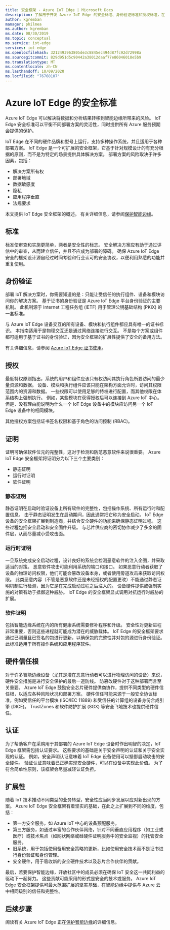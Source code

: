 ```yaml
---
title: 安全框架 - Azure IoT Edge | Microsoft Docs
description: 了解用于开发 Azure IoT Edge 的安全标准、身份验证标准和授权标准，在设计解决方案时应考虑这些标准
author: kgremban
manager: philmea
ms.author: kgremban
ms.date: 08/30/2019
ms.topic: conceptual
ms.service: iot-edge
services: iot-edge
ms.openlocfilehash: 3212493963805de3c8845ec494d87fc92d72998a
ms.sourcegitcommit: 829d951d5c90442a38012daaf77e86046018e5b9
ms.translationtype: MT
ms.contentlocale: zh-CN
ms.lasthandoff: 10/09/2020
ms.locfileid: "76760107"
---
```

# <a name="security-standards-for-azure-iot-edge"></a>Azure IoT Edge 的安全标准

Azure IoT Edge 可以解决将数据和分析结果转移到智能边缘所带来的风险。 IoT Edge 安全标准可以平衡不同部署方案的灵活性，同时提供所有 Azure 服务预期会提供的保护。

IoT Edge 在不同的硬件品牌和型号上运行，支持多种操作系统，并且适用于各种部署方案。 IoT Edge 是一个可扩展的安全框架，它基于针对规模设计的有充分根据的原则，而不是为特定的场景提供具体解决方案。 部署方案的风险取决于许多因素，包括：

* 解决方案所有权
* 部署地域
* 数据敏感度
* 隐私
* 应用程序垂直
* 法规要求

本文提供 IoT Edge 安全框架的概述。 有关详细信息，请参阅[保护智能边缘](https://azure.microsoft.com/blog/securing-the-intelligent-edge/)。

## <a name="standards"></a>标准

标准使审查和实施更简单，两者是安全性的标志。 安全解决方案应有助于通过评估中的审查，从而建立信任，并且不应成为部署的障碍。 确保 Azure IoT Edge 安全的框架设计源自经过时间考验和行业认可的安全协议，以便利用熟悉的功能并重复使用。

## <a name="authentication"></a>身份验证

部署 IoT 解决方案时，你需要知道的是：只能让受信任的执行组件、设备和模块访问你的解决方案。 基于证书的身份验证是 Azure IoT Edge 平台身份验证的主要机制。 此机制源于 Internet 工程任务组 (IETF) 用于管理公钥基础结构 (PKiX) 的一套标准。

与 Azure IoT Edge 设备交互的所有设备、模块和执行组件都应具有唯一的证书标识。 本指南适用于是物理交互还是通过网络连接进行交互。 不是每个方案或组件都可适用于基于证书的身份验证，因为安全框架的扩展性提供了安全的备用方法。

有关详细信息，请参阅 [Azure IoT Edge 证书使用](iot-edge-certs.md)。

## <a name="authorization"></a>授权

最低特权原则指出，系统的用户和组件应该只有权访问其执行角色所要访问的最少量资源和数据。 设备、模块和执行组件应该只能在架构方面允许时，访问其权限范围内的资源和数据。 一些权限可以使用足够的特权进行配置，而其他权限在体系结构上强制执行。 例如，某些模块在获得授权后可以连接到 Azure IoT 中心。 但是，没有理由能说明为什么一个 IoT Edge 设备中的模块应访问另一个 IoT Edge 设备中的相同模块。

其他授权方案包括证书签名权限和基于角色的访问控制 (RBAC)。

## <a name="attestation"></a>证明

证明可确保软件位元的完整性，这对于检测和防范恶意软件来说很重要。 Azure IoT Edge 安全框架将证明分为以下三个主要类别：

* 静态证明
* 运行时证明
* 软件证明

### <a name="static-attestation"></a>静态证明

静态证明在启动时验证设备上所有软件的完整性，包括操作系统、所有运行时和配置信息。 由于静态证明发生在启动期间，因此通常把它称为安全启动。 IoT Edge 设备的安全框架扩展到制造商，并结合安全硬件的功能来确保静态证明过程。 这些过程包括安全启动和安全固件升级。 与芯片供应商的密切协作减少了多余的固件层，从而尽量减小受攻击面。

### <a name="runtime-attestation"></a>运行时证明

一旦系统完成安全启动过程，设计良好的系统会检测恶意软件的注入企图，并采取适当的对策。 恶意软件攻击可能利用系统的端口和接口。 如果恶意行动者获取了设备的物理访问权限，他们可能会篡改设备本身，或者使用旁道攻击来获取访问权限。 此类恶意内容（不管是恶意软件还是未经授权的配置更改）不能通过静态证明机制进行检测，因为它是在完成启动过程之后注入的。 设备硬件提供或强制实施的对策有助于抵御这种威胁。 IoT Edge 的安全框架显式调用对抗运行时威胁的扩展。  

### <a name="software-attestation"></a>软件证明

包括智能边缘系统在内的所有健康系统需要修补程序和升级。 安全性对更新进程非常重要，否则这些进程就可能成为潜在的威胁载体。 IoT Edge 的安全框架要求通过已测量且已签名的包进行更新，以确保包的完整性并对包的源进行身份验证。 此标准适用于所有操作系统和应用程序软件。

## <a name="hardware-root-of-trust"></a>硬件信任根

对于许多智能边缘设备（尤其是潜在恶意行动者可以进行物理访问的设备）来说，硬件安全措施是进行安全保护的最后一道防线。 防篡改硬件对于这种部署而言至关重要。 Azure IoT Edge 鼓励安全芯片硬件提供商协作，提供不同类型的硬件信任根，以适应各种风险状况和部署方案。 硬件信任可能来源于一般安全协议标准，例如受信任的平台模块 (ISO/IEC 11889) 和受信任的计算组的设备身份合成引擎 (DICE)。 TrustZones 和软件防护扩展 (SGX) 等安全飞地技术也提供硬件信任。

## <a name="certification"></a>认证

为了帮助客户在采购用于其部署的 Azure IoT Edge 设备时作出明智的决定，IoT Edge 框架需包括认证要求。 这些要求的基础是关于安全声明的认证和关于安全实现的认证。 例如，安全声明认证意味着 IoT Edge 设备使用可以抵御启动攻击的安全硬件。 验证认证意味着已正确实现安全硬件，可以在设备中实现此价值。 为了符合简单性原则，该框架会尽量减轻认证负担。

## <a name="extensibility"></a>扩展性

随着 IoT 技术推动不同类型的业务转型，安全性应当同步发展以应对新出现的方案。 Azure IoT Edge 安全框架有着坚实的基础，在此之上扩展到不同的维度，包括：

* 第一方安全服务，如 Azure IoT 中心的设备预配服务。
* 第三方服务，如通过丰富的合作伙伴网络，针对不同垂直应用程序（如工业或医疗）或技术焦点（如网状网络或硅硬件证明服务中的安全监视）的托管安全服务。
* 旧系统，用于包括使用备用安全策略的更新，比如使用安全技术而不是证书进行身份验证和身份管理。
* 安全硬件，用于吸收新的安全硬件技术以及芯片合作伙伴的贡献。

最后，若要保护智能边缘，开放社区中的成员必须在确保 IoT 安全这一共同利益的驱动下一起努力。 这些贡献可能采用的形式是安全的技术或服务。 Azure IoT Edge 安全框架提供可最大范围扩展的坚实基础，在智能边缘中提供与 Azure 云中相同级别的信任和完整性。  

## <a name="next-steps"></a>后续步骤

阅读有关 Azure IoT Edge 正在[保护智能边缘](https://azure.microsoft.com/blog/securing-the-intelligent-edge/)的详细信息。
